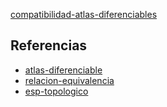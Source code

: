 [compatibilidad-atlas-diferenciables](pdf/compatibilidad-atlas-diferenciables.pdf)

## Referencias
- [atlas-diferenciable](./atlas-diferenciable.md)
- [relacion-equivalencia](./relacion-equivalencia.md)
- [esp-topologico](./esp-topologico.md)
